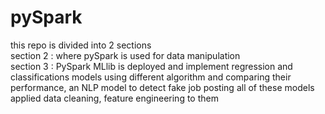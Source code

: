 # pySpark  
this repo is divided into 2 sections   
section 2 : where pySpark is used for data manipulation   
section 3 : PySpark MLlib is deployed and implement regression and classifications models using different algorithm and comparing their performance, an NLP model to detect fake job posting 
all of these models applied data cleaning, feature engineering to them 
